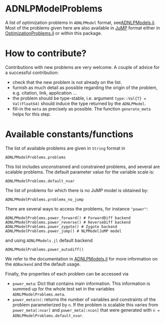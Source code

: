 # ADNLPModelProblems

A list of optimization problems in `ADNLPModel` format, see[ADNLPModels.jl](https://github.com/JuliaSmoothOptimizers/ADNLPModels.jl). Most of the problems given here are also available in [JuMP](https://jump.dev/JuMP.jl/stable/) format either in [OptimizationProblems.jl](https://github.com/JuliaSmoothOptimizers/OptimizationProblems.jl/) or within this package.

# How to contribute?

Contributions with new problems are very welcome. A couple of advice for a successful contribution:
- check that the new problem is not already on the list.
- furnish as much detail as possible regarding the origin of the problem, e.g. citation, link, application ...
- the problem should be type-stable, i.e. argument `type::Val{T} = Val(Float64)` should induce the type returned by the `ADNLPModel`.
- fill-in the `meta` as precisely as possible. The function `generate_meta` helps for this step.

# Available constants/functions

The list of available problems are given in `String` format in
```
ADNLPModelProblems.problems
```
This list includes unconstrained and constrained problems, and several are scalable problems. The default parameter value for the variable scale is:
```
ADNLPModelProblems.default_nvar
```
The list of problems for which there is no JuMP model is obtained by:
```
ADNLPModelProblems.problems_no_jump
```

There are several ways to access the problems, for instance `"power"`:
```
ADNLPModelProblems.power_forward() # ForwardDiff backend
ADNLPModelProblems.power_reverse() # ReverseDiff backend
ADNLPModelProblems.power_zygote() # Zygote backend
ADNLPModelProblems.power_jump() # NLPModelJuMP model
```
and using `ADNLPModels.jl` default backend
```
ADNLPModelProblems.power_autodiff()
```
We refer to the documentation in [ADNLPModels.jl](https://github.com/JuliaSmoothOptimizers/ADNLPModels.jl) for more information on the `ADBackend` and the default usage.

Finally, the properties of each problem can be accessed via
- `power_meta`: Dict that contains main information. This information is summed up for the whole test set in the variables `ADNLPModelProblems.meta`.
- `power_meta(n)`: returns the number of variables and constraints of the problem parameterized by `n`. 
If the problem is scalable this varies from `power_meta[:nvar]` and `power_meta[:ncon]` that were generated with `n = ADNLPModelProblems.default_nvar`.
